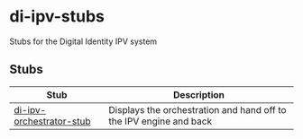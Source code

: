 # di-ipv-stubs
Stubs for the Digital Identity IPV system

## Stubs

Stub | Description |
--- | --- |
[di-ipv-orchestrator-stub](/di-ipv-orchestrator-stub) | Displays the orchestration and hand off to the IPV engine and back |

